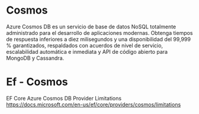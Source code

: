 # Cosmos

Azure Cosmos DB es un servicio de base de datos NoSQL totalmente administrado para el desarrollo de aplicaciones modernas. Obtenga tiempos de respuesta inferiores a diez milisegundos y una disponibilidad del 99,999 % garantizados, respaldados con acuerdos de nivel de servicio, escalabilidad automática e inmediata y API de código abierto para MongoDB y Cassandra.

# Ef - Cosmos


EF Core Azure Cosmos DB Provider Limitations
https://docs.microsoft.com/en-us/ef/core/providers/cosmos/limitations
